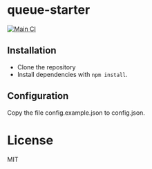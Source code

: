 # queue-starter

[![Main CI](https://github.com/violinist-dev/queue-starter/actions/workflows/main.yml/badge.svg)](https://github.com/violinist-dev/queue-starter/actions/workflows/main.yml)

## Installation 

- Clone the repository
- Install dependencies with `npm install`.

## Configuration

Copy the file config.example.json to config.json.

# License 

MIT
